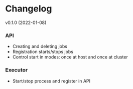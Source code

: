 # Changelog

v0.1.0 (2022-01-08)

### API
- Creating and deleting jobs
- Registration starts/stops jobs
- Control start in modes: once at host and once at cluster
### Executor
- Start/stop process and register in API